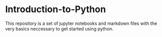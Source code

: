 # Introduction-to-Python
This repository is a set of jupyter notebooks and markdown files with the very basics neccessary to get started using python.
